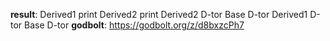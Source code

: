 **result**:
Derived1 print
Derived2 print
Derived2 D-tor
Base D-tor
Derived1 D-tor
Base D-tor
**godbolt**: https://godbolt.org/z/d8bxzcPh7